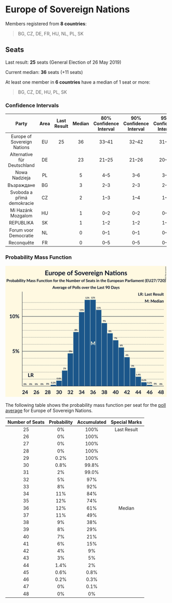 # Europe of Sovereign Nations

Members registered from **8 countries**:

> BG, CZ, DE, FR, HU, NL, PL, SK

## Seats

Last result: **25** seats (General Election of 26 May 2019)

Current median: **36** seats (+11 seats)

At least one member in **6 countries** have a median of 1 seat or more:

> BG, CZ, DE, HU, PL, SK

### Confidence Intervals

| Party | Area | Last Result | Median | 80% Confidence Interval | 90% Confidence Interval | 95% Confidence Interval | 99% Confidence Interval |
|:-----:|:----:|:-----------:|:------:|:-----------------------:|:-----------------------:|:-----------------------:|:-----------------------:|
| Europe of Sovereign Nations | EU | 25 | 36 | 33–41 | 32–42 | 31–43 | 30–45 |
| Alternative für Deutschland | DE | | 23 | 21–25 | 21–26 | 20–26 | 19–27 |
| Nowa Nadzieja | PL | | 5 | 4–5 | 3–6 | 3–6 | 3–7 |
| Възраждане | BG | | 3 | 2–3 | 2–3 | 2–3 | 2–3 |
| Svoboda a přímá demokracie | CZ | | 2 | 1–3 | 1–4 | 1–4 | 1–4 |
| Mi Hazánk Mozgalom | HU | | 1 | 0–2 | 0–2 | 0–2 | 0–2 |
| REPUBLIKA | SK | | 1 | 1–2 | 1–2 | 1–2 | 1–2 |
| Forum voor Democratie | NL | | 0 | 0–1 | 0–1 | 0–1 | 0–1 |
| Reconquête | FR | | 0 | 0–5 | 0–5 | 0–6 | 0–6 |

### Probability Mass Function

![Graph with seats probability mass function not yet produced](average-2025-05-31-seats-pmf-europeofsovereignnations.png "Seats Probability Mass Function")

The following table shows the probability mass function per seat for the [poll average](average-2025-05-31.html) for Europe of Sovereign Nations.

| Number of Seats | Probability | Accumulated | Special Marks |
|:---------------:|:-----------:|:-----------:|:-------------:|
| 25 | 0% | 100% | Last Result |
| 26 | 0% | 100% |  |
| 27 | 0% | 100% |  |
| 28 | 0% | 100% |  |
| 29 | 0.2% | 100% |  |
| 30 | 0.8% | 99.8% |  |
| 31 | 2% | 99.0% |  |
| 32 | 5% | 97% |  |
| 33 | 8% | 92% |  |
| 34 | 11% | 84% |  |
| 35 | 12% | 74% |  |
| 36 | 12% | 61% | Median |
| 37 | 11% | 49% |  |
| 38 | 9% | 38% |  |
| 39 | 8% | 29% |  |
| 40 | 7% | 21% |  |
| 41 | 6% | 15% |  |
| 42 | 4% | 9% |  |
| 43 | 3% | 5% |  |
| 44 | 1.4% | 2% |  |
| 45 | 0.6% | 0.8% |  |
| 46 | 0.2% | 0.3% |  |
| 47 | 0% | 0.1% |  |
| 48 | 0% | 0% |  |


